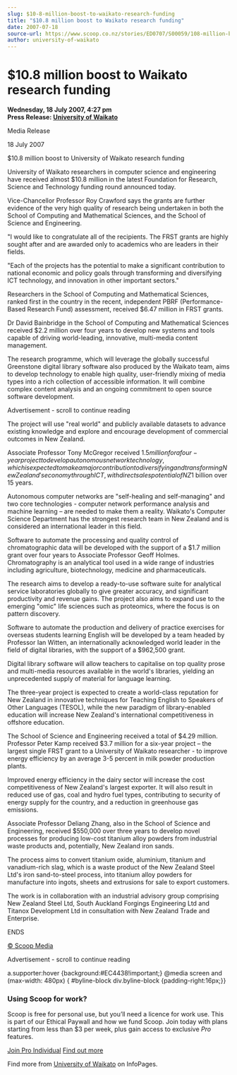 ```yaml
---
slug: $10-8-million-boost-to-waikato-research-funding
title: "$10.8 million boost to Waikato research funding"
date: 2007-07-18
source-url: https://www.scoop.co.nz/stories/ED0707/S00059/108-million-boost-to-waikato-research-funding.htm
author: university-of-waikato
---
```

$10.8 million boost to Waikato research funding
===============================================

**Wednesday, 18 July 2007, 4:27 pm**  
**Press Release: [University of Waikato](https://info.scoop.co.nz/University_of_Waikato)**

Media Release

18 July 2007

  
$10.8 million boost to University of Waikato research funding

University of Waikato researchers in computer science and engineering have received almost $10.8 million in the latest Foundation for Research, Science and Technology funding round announced today.

Vice-Chancellor Professor Roy Crawford says the grants are further evidence of the very high quality of research being undertaken in both the School of Computing and Mathematical Sciences, and the School of Science and Engineering.

"I would like to congratulate all of the recipients. The FRST grants are highly sought after and are awarded only to academics who are leaders in their fields.

"Each of the projects has the potential to make a significant contribution to national economic and policy goals through transforming and diversifying ICT technology, and innovation in other important sectors."

Researchers in the School of Computing and Mathematical Sciences, ranked first in the country in the recent, independent PBRF (Performance-Based Research Fund) assessment, received $6.47 million in FRST grants.

Dr David Bainbridge in the School of Computing and Mathematical Sciences received $2.2 million over four years to develop new systems and tools capable of driving world-leading, innovative, multi-media content management.

The research programme, which will leverage the globally successful Greenstone digital library software also produced by the Waikato team, aims to develop technology to enable high quality, user-friendly mixing of media types into a rich collection of accessible information. It will combine complex content analysis and an ongoing commitment to open source software development.

Advertisement - scroll to continue reading





The project will use "real world" and publicly available datasets to advance existing knowledge and explore and encourage development of commercial outcomes in New Zealand.

Associate Professor Tony McGregor received $1.5 million for a four-year project to develop autonomous network technology, which is expected to make a major contribution to diversifying and transforming New Zealand's economy through ICT, with direct sales potential of NZ$1 billion over 15 years.

Autonomous computer networks are "self-healing and self-managing" and two core technologies - computer network performance analysis and machine learning – are needed to make them a reality. Waikato's Computer Science Department has the strongest research team in New Zealand and is considered an international leader in this field.

Software to automate the processing and quality control of chromatographic data will be developed with the support of a $1.7 million grant over four years to Associate Professor Geoff Holmes. Chromatography is an analytical tool used in a wide range of industries including agriculture, biotechnology, medicine and pharmaceuticals.

The research aims to develop a ready-to-use software suite for analytical service laboratories globally to give greater accuracy, and significant productivity and revenue gains. The project also aims to expand use to the emerging "omic" life sciences such as proteomics, where the focus is on pattern discovery.

Software to automate the production and delivery of practice exercises for overseas students learning English will be developed by a team headed by Professor Ian Witten, an internationally acknowledged world leader in the field of digital libraries, with the support of a $962,500 grant.

Digital library software will allow teachers to capitalise on top quality prose and multi-media resources available in the world's libraries, yielding an unprecedented supply of material for language learning.

The three-year project is expected to create a world-class reputation for New Zealand in innovative techniques for Teaching English to Speakers of Other Languages (TESOL), while the new paradigm of library-enabled education will increase New Zealand's international competitiveness in offshore education.

The School of Science and Engineering received a total of $4.29 million. Professor Peter Kamp received $3.7 million for a six-year project – the largest single FRST grant to a University of Waikato researcher - to improve energy efficiency by an average 3-5 percent in milk powder production plants.

Improved energy efficiency in the dairy sector will increase the cost competitiveness of New Zealand's largest exporter. It will also result in reduced use of gas, coal and hydro fuel types, contributing to security of energy supply for the country, and a reduction in greenhouse gas emissions.

Associate Professor Deliang Zhang, also in the School of Science and Engineering, received $550,000 over three years to develop novel processes for producing low-cost titanium alloy powders from industrial waste products and, potentially, New Zealand iron sands.

The process aims to convert titanium oxide, aluminium, titanium and vanadium-rich slag, which is a waste product of the New Zealand Steel Ltd's iron sand-to-steel process, into titanium alloy powders for manufacture into ingots, sheets and extrusions for sale to export customers.

The work is in collaboration with an industrial advisory group comprising New Zealand Steel Ltd, South Auckland Forgings Engineering Ltd and Titanox Development Ltd in consultation with New Zealand Trade and Enterprise.

  
ENDS

[© Scoop Media](http://www.scoop.co.nz/about/terms.html)  

Advertisement - scroll to continue reading



a.supporter:hover {background:#EC4438!important;} @media screen and (max-width: 480px) { #byline-block div.byline-block {padding-right:16px;}}

### Using Scoop for work?

Scoop is free for personal use, but you’ll need a licence for work use. This is part of our Ethical Paywall and how we fund Scoop. Join today with plans starting from less than $3 per week, plus gain access to exclusive _Pro_ features.  
  
[Join Pro Individual](https://pro.scoop.co.nz/Individual/?from=ProIn24) [Find out more](https://pro.scoop.co.nz/using-scoop-for-work/?from=ProIn24)

Find more from [University of Waikato](https://info.scoop.co.nz/University_of_Waikato) on InfoPages.